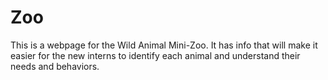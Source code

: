 # Zoo

This is a webpage for the Wild Animal Mini-Zoo. It has info that will make it easier for the new interns to identify each animal and understand their needs and behaviors.
